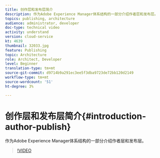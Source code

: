 ```yaml
---
title: 创作层和发布层简介
description: 作为Adobe Experience Manager体系结构的一部分介绍作者层和发布层。
topics: publishing, architecture
audience: administrator, developer
doc-type: technical video
activity: understand
version: cloud-service
kt: 4639
thumbnail: 32033.jpg
feature: Publishing
topic: Architecture
role: Architect, Developer
level: Beginner
translation-type: tm+mt
source-git-commit: d9714b9a291ec3ee5f3dba9723de72bb120d2149
workflow-type: tm+mt
source-wordcount: '51'
ht-degree: 3%

---
```



# 创作层和发布层简介{#introduction-author-publish}

作为Adobe Experience Manager体系结构的一部分介绍作者层和发布层。

>[!VIDEO](https://video.tv.adobe.com/v/32033/?quality=12&learn=on)